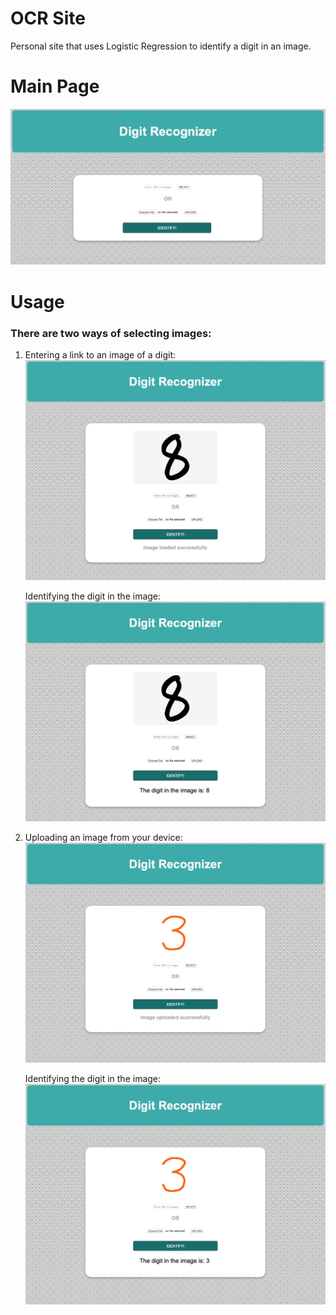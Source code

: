 # OCR Site

Personal site that uses Logistic Regression to identify a digit in an image.

# Main Page

![black-tul1p](/Screenshots/Homepage.png)

# Usage

### There are two ways of selecting images:

1.
	Entering a link to an image of a digit:
	![black-tul1p](/Screenshots/url-load.png)

	Identifying the digit in the image:
	![black-tul1p](/Screenshots/url-load-ident.png)

2.
	Uploading an image from your device:
	![black-tul1p](/Screenshots/up-load.png)

	Identifying the digit in the image:
	![black-tul1p](/Screenshots/up-load-ident.png)
